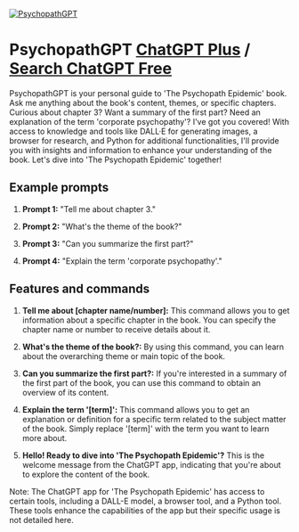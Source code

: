 
[![PsychopathGPT](https://files.oaiusercontent.com/file-SUSJFu2Qe6Wadvl6aTRvnO02?se=2123-10-16T06%3A38%3A56Z&sp=r&sv=2021-08-06&sr=b&rscc=max-age%3D31536000%2C%20immutable&rscd=attachment%3B%20filename%3Ded3b2c84-84f6-47af-985b-a3f3483ce841.png&sig=eaa5HzWJ6YzQREzlMfoe7oGvR2HmwmKdmETSZEns6zg%3D)](https://chat.openai.com/g/g-11MoRuljV-psychopathgpt)

# PsychopathGPT [ChatGPT Plus](https://chat.openai.com/g/g-11MoRuljV-psychopathgpt) / [Search ChatGPT Free](https://gptcall.net/index.html#/?search=PsychopathGPT)

PsychopathGPT is your personal guide to 'The Psychopath Epidemic' book. Ask me anything about the book's content, themes, or specific chapters. Curious about chapter 3? Want a summary of the first part? Need an explanation of the term 'corporate psychopathy'? I've got you covered! With access to knowledge and tools like DALL·E for generating images, a browser for research, and Python for additional functionalities, I'll provide you with insights and information to enhance your understanding of the book. Let's dive into 'The Psychopath Epidemic' together!

## Example prompts

1. **Prompt 1:** "Tell me about chapter 3."

2. **Prompt 2:** "What's the theme of the book?"

3. **Prompt 3:** "Can you summarize the first part?"

4. **Prompt 4:** "Explain the term 'corporate psychopathy'."

## Features and commands

1. **Tell me about [chapter name/number]:** This command allows you to get information about a specific chapter in the book. You can specify the chapter name or number to receive details about it.

2. **What's the theme of the book?:** By using this command, you can learn about the overarching theme or main topic of the book.

3. **Can you summarize the first part?:** If you're interested in a summary of the first part of the book, you can use this command to obtain an overview of its content.

4. **Explain the term '[term]':** This command allows you to get an explanation or definition for a specific term related to the subject matter of the book. Simply replace '[term]' with the term you want to learn more about.

5. **Hello! Ready to dive into 'The Psychopath Epidemic'?** This is the welcome message from the ChatGPT app, indicating that you're about to explore the content of the book.

Note: The ChatGPT app for 'The Psychopath Epidemic' has access to certain tools, including a DALL-E model, a browser tool, and a Python tool. These tools enhance the capabilities of the app but their specific usage is not detailed here.


